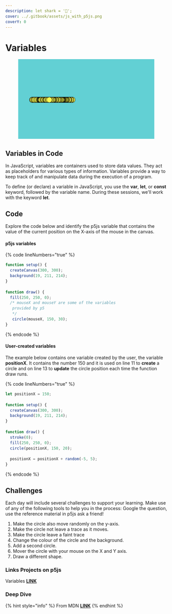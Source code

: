 ```yaml
---
description: let shark = '🐳';
cover: ../.gitbook/assets/js_with_p5js.png
coverY: 0
---
```


# Variables

<figure><img src="../.gitbook/assets/Screen Shot 2023-08-03 at 11.13.20 AM.png" alt=""><figcaption></figcaption></figure>

## Variables in Code

In JavaScript, variables are containers used to store data values. They act as placeholders for various types of information.  Variables provide a way to keep track of and manipulate data during the execution of a program.

To define (or declare) a variable in JavaScript, you use the **var**, **let**, or **const** keyword, followed by the variable name. During these sessions, we'll work with the keyword **let**.

## Code

Explore the code below and identify the p5js variable that contains the value of the current position on the X-axis of the mouse in the canvas.

#### p5js variables

{% code lineNumbers="true" %}
```javascript
function setup() {
  createCanvas(300, 300);
  background(19, 211, 214);
}

function draw() {
  fill(250, 250, 0);
  /* mouseX and mouseY are some of the variables
   provided by p5
   */
   circle(mouseX, 150, 30);
}
```
{% endcode %}

#### User-created variables

The example below contains one variable created by the user, the variable **positionX**. It contains the number 150 and it is used on line 11 to **create** a circle and on line 13 to **update** the circle position each time the function draw runs.

{% code lineNumbers="true" %}
```javascript
let positionX = 150;

function setup() {
  createCanvas(300, 300);
  background(19, 211, 214);
}

function draw() {
  stroke(0);
  fill(250, 250, 0);
  circle(positionX, 150, 20);

  positionX = positionX + random(-5, 5);
}
```
{% endcode %}

## Challenges

Each day will include several challenges to support your learning.  Make use of any of the following tools to help you in the process: Google the question, use the reference material in p5js ask a friend!

1. Make the circle also move randomly on the y-axis.
2. Make the circle not leave a trace as it moves.
3. Make the circle leave a faint trace
4. Change the colour of the circle and the background.
5. Add a second circle.
6. Mover the circle with your mouse on the X and Y axis.
7. Draw a different shape.

### Links Projects on p5js&#x20;

Variables [**LINK**](https://editor.p5js.org/Garcila/sketches/9T\_99BYYF)

### Deep Dive

{% hint style="info" %}
From MDN [**LINK**](https://developer.mozilla.org/en-US/docs/Web/JavaScript/Reference/Statements/var)
{% endhint %}



